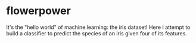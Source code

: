 # flowerpower
It's the "hello world" of machine learning: the iris dataset! Here I attempt to build a classifier to predict the species of an iris given four of its features.
